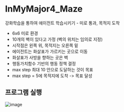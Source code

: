# InMyMajor4_Maze
강화학습을 통하여 에이전트 학습시키기 - 미로 통과, 목적지 도착

- 6x6 미로 환경
- 10개의 벽이 있다고 가정 (벽의 위치는 임의로 지정)
- 시작점은 왼쪽 위, 목적지는 오른쪽 밑
- 에이전트는 화살표가 가르키는 곳으로 이동
- 화살표가 사방을 향하는 곳은 벽
- 행동가치함수 기반의 행동 정책 결정
- max step 최대 10 안으로 도달하는 것이 목표
- max step = 5에 목적지에 도착 -> 목표 달성

## 프로그램 실행
![image](https://user-images.githubusercontent.com/77111523/116790065-5f6ecc80-aaed-11eb-8aa2-96a3110e3e7e.png)
